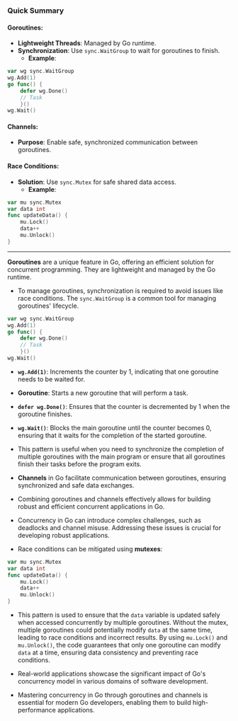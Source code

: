 ### Quick Summary
#### Goroutines:
- **Lightweight Threads**: Managed by Go runtime.
- **Synchronization**: Use `sync.WaitGroup` to wait for goroutines to finish.
    - **Example**:
```go
var wg sync.WaitGroup  
wg.Add(1)  
go func() {  
	defer wg.Done()  
	// Task  
	}()  
wg.Wait()
```
#### Channels:
- **Purpose**: Enable safe, synchronized communication between goroutines.
#### Race Conditions:
- **Solution**: Use `sync.Mutex` for safe shared data access.
    - **Example**:
```go
var mu sync.Mutex  
var data int  
func updateData() {  
	mu.Lock()  
	data++  
	mu.Unlock()  
}
```

 ---
 
 **Goroutines** are a unique feature in Go, offering an efficient solution for concurrent programming. They are lightweight and managed by the Go runtime. 
- To manage goroutines, synchronization is required to avoid issues like race conditions. The `sync.WaitGroup` is a common tool for managing goroutines' lifecycle. 
```go
var wg sync.WaitGroup  
wg.Add(1)  
go func() {  
	defer wg.Done()  
	// Task  
	}()  
wg.Wait()
```

 - **`wg.Add(1)`**: Increments the counter by 1, indicating that one goroutine needs to be waited for.
 - **Goroutine**: Starts a new goroutine that will perform a task.
 - **`defer wg.Done()`**: Ensures that the counter is decremented by 1 when the goroutine finishes.
 - **`wg.Wait()`**: Blocks the main goroutine until the counter becomes 0, ensuring that it waits for the completion of the started goroutine.
 - This pattern is useful when you need to synchronize the completion of multiple goroutines with the main program or ensure that all goroutines finish their tasks before the program exits.
 
- **Channels** in Go facilitate communication between goroutines, ensuring synchronized and safe data exchanges. 
- Combining goroutines and channels effectively allows for building robust and efficient concurrent applications in Go. 
- Concurrency in Go can introduce complex challenges, such as deadlocks and channel misuse. Addressing these issues is crucial for developing robust applications. 
- Race conditions can be mitigated using **mutexes**:
```go
var mu sync.Mutex  
var data int  
func updateData() {  
	mu.Lock()  
	data++  
	mu.Unlock()  
}
```
   - This pattern is used to ensure that the `data` variable is updated safely when accessed concurrently by multiple goroutines. Without the mutex, multiple goroutines could potentially modify `data` at the same time, leading to race conditions and incorrect results. By using `mu.Lock()` and `mu.Unlock()`, the code guarantees that only one goroutine can modify `data` at a time, ensuring data consistency and preventing race conditions.
   
-  Real-world applications showcase the significant impact of Go's concurrency model in various domains of software development. 
- Mastering concurrency in Go through goroutines and channels is essential for modern Go developers, enabling them to build high-performance applications.